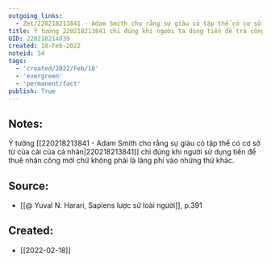 ```yaml
---
outgoing_links:
  - Zet/220218213841 - Adam Smith cho rằng sự giàu có tập thể có cơ sở từ của cải của cá nhân
title: Ý tưởng 220218213841 chỉ đúng khi người ta dùng tiền để trả công
UID: 220218214039
created: 18-Feb-2022
noteid: 34
tags:
  - 'created/2022/Feb/18'
  - 'evergreen'
  - 'permanent/fact'
publish: True
---
```

## Notes:
Ý tưởng [[220218213841 - Adam Smith cho rằng sự giàu có tập thể có cơ sở từ của cải của cá nhân|220218213841]] chỉ đúng khi người sử dụng tiền để thuê nhân công mới chứ không phải là lãng phí vào những thứ khác.

## Source:
- [[@ Yuval N. Harari, Sapiens lược sử loài người]], p.391



## Created:
- [[2022-02-18]]
